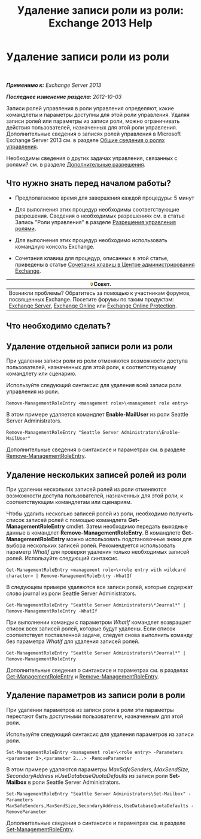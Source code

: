 ﻿---
title: 'Удаление записи роли из роли: Exchange 2013 Help'
TOCTitle: Удаление записи роли из роли
ms:assetid: 4736367a-750f-44d3-8a20-5149bd35e9ff
ms:mtpsurl: https://technet.microsoft.com/ru-ru/library/Dd297947(v=EXCHG.150)
ms:contentKeyID: 50487998
ms.date: 04/30/2018
mtps_version: v=EXCHG.150
ms.translationtype: HT
---

# Удаление записи роли из роли

 

_**Применимо к:** Exchange Server 2013_

_**Последнее изменение раздела:** 2012-10-03_

Записи ролей управления в роли управления определяют, какие командлеты и параметры доступны для этой роли управления. Удаляя записи ролей или параметры из записи роли, можно ограничивать действия пользователей, назначенных для этой роли управления. Дополнительные сведения о записях ролей управления в Microsoft Exchange Server 2013 см. в разделе [Общие сведения о ролях управления](understanding-management-roles-exchange-2013-help.md).

Необходимы сведения о других задачах управления, связанных с ролями? см. в разделе [Дополнительные разрешения](advanced-permissions-exchange-2013-help.md).

## Что нужно знать перед началом работы?

  - Предполагаемое время для завершения каждой процедуры: 5 минут

  - Для выполнения этих процедур необходимы соответствующие разрешения. Сведения о необходимых разрешениях см. в статье Запись "Роли управления" в разделе [Разрешения управления ролями](role-management-permissions-exchange-2013-help.md).

  - Для выполнения этих процедур необходимо использовать командную консоль Exchange.

  - Сочетания клавиш для процедур, описанных в этой статье, приведены в статье [Сочетания клавиш в Центре администрирования Exchange](keyboard-shortcuts-in-the-exchange-admin-center-exchange-online-protection-help.md).

<table>
<thead>
<tr class="header">
<th><img src="images/Bb124558.tip(EXCHG.150).gif" title="Совет" alt="Совет" />Совет.</th>
</tr>
</thead>
<tbody>
<tr class="odd">
<td>Возникли проблемы? Обратитесь за помощью к участникам форумов, посвященных Exchange. Посетите форумы по таким продуктам: <a href="https://go.microsoft.com/fwlink/p/?linkid=60612">Exchange Server</a>, <a href="https://go.microsoft.com/fwlink/p/?linkid=267542">Exchange Online</a> или <a href="https://go.microsoft.com/fwlink/p/?linkid=285351">Exchange Online Protection</a>.</td>
</tr>
</tbody>
</table>


## Что необходимо сделать?

## Удаление отдельной записи роли из роли

При удалении записи роли из роли отменяются возможности доступа пользователей, назначенных для этой роли, к соответствующему командлету или сценарию.

Используйте следующий синтаксис для удаления всей записи роли управления из роли.

    Remove-ManagementRoleEntry <management role>\<management role entry>

В этом примере удаляется командлет **Enable-MailUser** из роли Seattle Server Administrators.

    Remove-ManagementRoleEntry "Seattle Server Administrators\Enable-MailUser"

Дополнительные сведения о синтаксисе и параметрах см. в разделе [Remove-ManagementRoleEntry](https://technet.microsoft.com/ru-ru/library/dd351187\(v=exchg.150\)).

## Удаление нескольких записей ролей из роли

При удалении нескольких записей ролей из роли отменяются возможности доступа пользователей, назначенных для этой роли, к соответствующим командлетам или сценариям.

Чтобы удалить несколько записей ролей из роли, необходимо получить список записей ролей с помощью командлета **Get-ManagementRoleEntry** cmdlet. Затем необходимо передать выходные данные в командлет **Remove-ManagementRoleEntry**. В командлете **Get-ManagementRoleEntry** можно использовать подстановочные знаки для выбора нескольких записей ролей. Рекомендуется использовать параметр *WhatIf* для проверки удаления только необходимых записей ролей. Используйте следующий синтаксис.

    Get-ManagementRoleEntry <management role>\<role entry with wildcard character> | Remove-ManagementRoleEntry -WhatIf

В следующем примере удаляются все записи ролей, которые содержат слово journal из роли Seattle Server Administrators.

    Get-ManagementRoleEntry "Seattle Server Administrators\*Journal*" | Remove-ManagementRoleEntry -WhatIf

При выполнении команды с параметром *WhatIf* командлет возвращает список всех записей ролей, которые будут удалены. Если список соответствует поставленной задаче, следует снова выполнить команду без параметра *WhatIf* для удаления записей ролей.

    Get-ManagementRoleEntry "Seattle Server Administrators\*Journal*" | Remove-ManagementRoleEntry

Дополнительные сведения о синтаксисе и параметрах см. в разделах [Get-ManagementRoleEntry](https://technet.microsoft.com/ru-ru/library/dd335210\(v=exchg.150\)) и [Remove-ManagementRoleEntry](https://technet.microsoft.com/ru-ru/library/dd351187\(v=exchg.150\)).

## Удаление параметров из записи роли в роли

При удалении параметров из записи роли в роли эти параметры перестают быть доступными пользователям, назначенным для этой роли.

Используйте следующий синтаксис для удаления параметров из записи роли.

    Set-ManagementRoleEntry <management role>\<role entry> -Parameters <parameter 1>,<parameter 2...> -RemoveParameter

В этом примере удаляются параметры *MaxSafeSenders*, *MaxSendSize*, *SecondaryAddress* и*UseDatabaseQuotaDefaults* из записи роли **Set-Mailbox** в роли Seattle Server Administrators.

    Set-ManagementRoleEntry "Seattle Server Administrators\Set-Mailbox" -Parameters MaxSafeSenders,MaxSendSize,SecondaryAddress,UseDatabaseQuotaDefaults -RemoveParameter

Дополнительные сведения о синтаксисе и параметрах см. в разделе [Set-ManagementRoleEntry](https://technet.microsoft.com/ru-ru/library/dd351162\(v=exchg.150\)).


